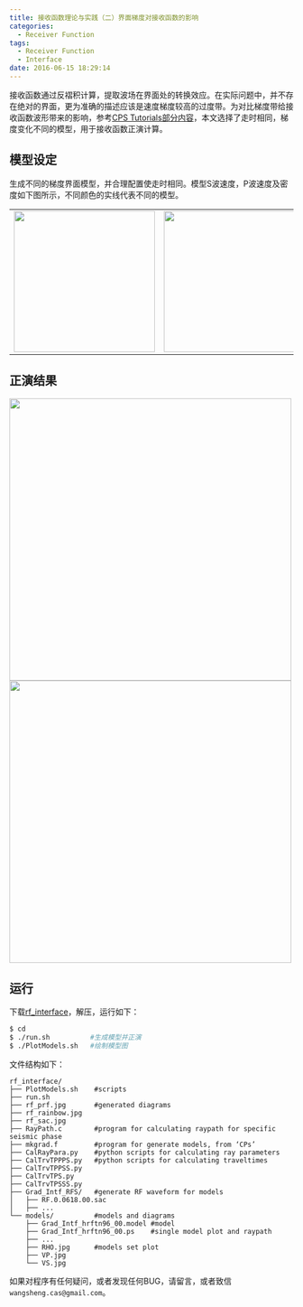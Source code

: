 ```yaml
---
title: 接收函数理论与实践（二）界面梯度对接收函数的影响
categories:
  - Receiver Function
tags:
  - Receiver Function
  - Interface
date: 2016-06-15 18:29:14
---
```


接收函数通过反褶积计算，提取波场在界面处的转换效应。在实际问题中，并不存在绝对的界面，更为准确的描述应该是速度梯度较高的过度带。为对比梯度带给接收函数波形带来的影响，参考[CPS Tutorials部分内容](http://www.eas.slu.edu/eqc/eqc_cps/TUTORIAL/RFTN2/index.html)，本文选择了走时相同，梯度变化不同的模型，用于接收函数正演计算。
<!-- more -->
<!-- toc -->
## 模型设定
生成不同的梯度界面模型，并合理配置使走时相同。模型S波速度，P波速度及密度如下图所示，不同颜色的实线代表不同的模型。

<table>
<tr>
  <td> <img src="/RF-interface-02/VS.jpg"  width=250 align=center /> </td>
  <td> <img src="/RF-interface-02/VP.jpg"  width=250 align=center /> </td>
  <td> <img src="/RF-interface-02/RHO.jpg" width=250 align=center /> </td>
</tr>
</table>

## 正演结果
<img src="/RF-interface-02/rf_prf.jpg"      width=500 align=center/>
<img src="/RF-interface-02/rf_rainbow.jpg"  width=500 align=center/>

## 运行
下载[rf_interface](/exam/rf_interface.tgz)，解压，运行如下：
``` bash
$ cd
$ ./run.sh          #生成模型并正演
$ ./PlotModels.sh   #绘制模型图
```
文件结构如下：
``` tree
rf_interface/
├── PlotModels.sh    #scripts
├── run.sh
├── rf_prf.jpg       #generated diagrams
├── rf_rainbow.jpg
├── rf_sac.jpg
├── RayPath.c        #program for calculating raypath for specific seismic phase
├── mkgrad.f         #program for generate models, from ‘CPs’
├── CalRayPara.py    #python scripts for calculating ray parameters
├── CalTrvTPPPS.py   #python scripts for calculating traveltimes
├── CalTrvTPPSS.py
├── CalTrvTPS.py
├── CalTrvTPSSS.py
├── Grad_Intf_RFS/   #generate RF waveform for models
│   ├── RF.0.0618.00.sac
│   ├── ...
└── models/          #models and diagrams
    ├── Grad_Intf_hrftn96_00.model #model
    ├── Grad_Intf_hrftn96_00.ps    #single model plot and raypath
    ├── ...
    ├── RHO.jpg      #models set plot
    ├── VP.jpg
    └── VS.jpg
```
如果对程序有任何疑问，或者发现任何BUG，请留言，或者致信`wangsheng.cas@gmail.com`。
